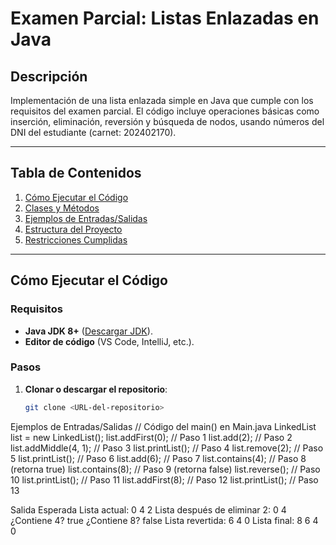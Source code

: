 # Examen Parcial: Listas Enlazadas en Java

## Descripción
Implementación de una lista enlazada simple en Java que cumple con los requisitos del examen parcial. El código incluye operaciones básicas como inserción, eliminación, reversión y búsqueda de nodos, usando números del DNI del estudiante (carnet: 202402170).

---

## Tabla de Contenidos
1. [Cómo Ejecutar el Código](#cómo-ejecutar-el-código)
2. [Clases y Métodos](#clases-y-métodos)
3. [Ejemplos de Entradas/Salidas](#ejemplos-de-entradassalidas)
4. [Estructura del Proyecto](#estructura-del-proyecto)
5. [Restricciones Cumplidas](#restricciones-cumplidas)

---

## Cómo Ejecutar el Código

### Requisitos
- **Java JDK 8+** ([Descargar JDK](https://www.oracle.com/java/technologies/downloads/)).
- **Editor de código** (VS Code, IntelliJ, etc.).

### Pasos
1. **Clonar o descargar el repositorio**:
   ```bash
   git clone <URL-del-repositorio>

Ejemplos de Entradas/Salidas
// Código del main() en Main.java
LinkedList list = new LinkedList();
list.addFirst(0);      // Paso 1
list.add(2);           // Paso 2
list.addMiddle(4, 1);  // Paso 3
list.printList();      // Paso 4
list.remove(2);        // Paso 5
list.printList();      // Paso 6
list.add(6);           // Paso 7
list.contains(4);      // Paso 8 (retorna true)
list.contains(8);      // Paso 9 (retorna false)
list.reverse();        // Paso 10
list.printList();      // Paso 11
list.addFirst(8);      // Paso 12
list.printList();      // Paso 13

Salida Esperada
Lista actual: 0 4 2 
Lista después de eliminar 2: 0 4 
¿Contiene 4? true
¿Contiene 8? false
Lista revertida: 6 4 0 
Lista final: 8 6 4 0 
